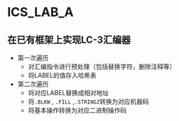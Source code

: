 # ICS_LAB_A

## 在已有框架上实现LC-3汇编器

- 第一次遍历
  - 对汇编指令进行预处理（包括替换字符，删除注释等）
  - 将LABEL的值存入哈希表
- 第二次遍历 
  -  将对应LABEL替换成相对地址
  -  将`.BLKW` , `.FILL` ,`.STRINGZ`转换为对应机器码
  -  将基本操作转换为对应二进制操作码

